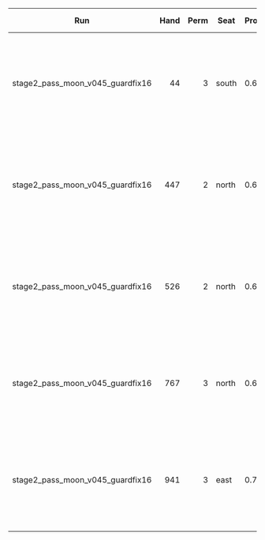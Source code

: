 | Run | Hand | Perm | Seat | Probability | Total Score | Moon Shooter | Variant | Seat Points | Passed Cards |
| --- | ---: | ---: | --- | --- | --- | --- | --- | ---: | --- |
| stage2_pass_moon_v045_guardfix16 | 44 | 3 | south | 0.640 | -17.6 | west | inverted | 0 | ["rank: Queen, suit: Hearts", "rank: Jack, suit: Hearts", "rank: King, suit: Spades"] |
| stage2_pass_moon_v045_guardfix16 | 447 | 2 | north | 0.640 | -6.5 | west | inverted | 0 | ["rank: Queen, suit: Hearts", "rank: Ten, suit: Hearts", "rank: Ace, suit: Spades"] |
| stage2_pass_moon_v045_guardfix16 | 526 | 2 | north | 0.640 | -37.5 | west | inverted | 0 | ["rank: Jack, suit: Hearts", "rank: Two, suit: Spades", "rank: Queen, suit: Clubs"] |
| stage2_pass_moon_v045_guardfix16 | 767 | 3 | north | 0.640 | -2508.8 | east | inverted | 0 | ["rank: Nine, suit: Hearts", "rank: Jack, suit: Clubs", "rank: King, suit: Clubs"] |
| stage2_pass_moon_v045_guardfix16 | 941 | 3 | east | 0.763 | -203.4 | north | inverted | 0 | ["rank: Queen, suit: Hearts", "rank: Ten, suit: Hearts", "rank: King, suit: Diamonds"] |
